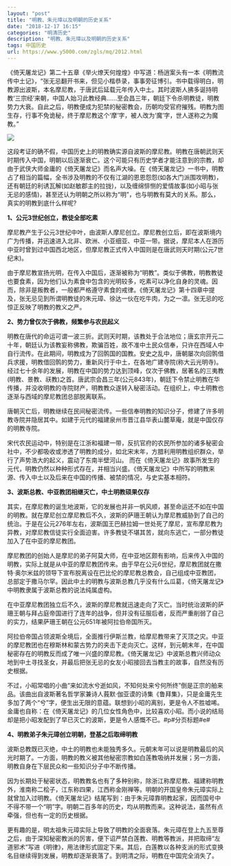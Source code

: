```yaml
---
layout: "post"
title: "明教、朱元璋以及明朝的历史关系"
date: "2018-12-17 16:15"
categories: "明清历史"
description: "明教、朱元璋以及明朝的历史关系"
tags: 中国历史
url: https://www.y5000.com/zgls/mq/2012.html
---
```






《倚天屠龙记》第二十五章《举火燎天何煌煌》中写道：杨逍案头有一本《明教流传中土记》，“张无忌翻开书来，但见小楷恭录，事事旁征博引。书中载得明白，明教源出波斯，本名摩尼教，于唐武后延载元年传入中土。其时波斯人拂多诞持明教‘三宗经’来朝，中国人始习此教经典……至会昌三年，朝廷下令杀明教徒，明教势力大衰。自此之后，明教便成为犯禁的秘密教会，历朝均受官府摧残。明教为图生存，行事不免诡秘，终于摩尼教这个‘摩’字，被人改为‘魔’字，世人遂称之为魔教。”

[![](https://img.y5000.com/uploads/allimg/140809/2-140P921161T32.jpg)](https://www.y5000.com)

这段考证的确不假，中国历史上的明教确实源自波斯的摩尼教。明教在唐朝武则天时期传入中国，明朝以后逐渐衰亡。这个可能只有历史学者才能注意到的宗教，却由于武侠大师金庸的《倚天屠龙记》而名声大噪。在《倚天屠龙记》一书中，明教占了相当的篇幅，全书涉及明教的不仅有江湖的恩恩怨怨(如各大门派围攻明教)，还有朝廷的利诱瓦解(如赵敏郡主的拉拢)，以及缠绵悱恻的爱情故事(如小昭与张无忌的感情)，甚至还认为明朝之所以称为“明”，也与明教有莫大的关系。那么，真实的明教到底什么样呢?

**1、公元3世纪创立，教徒全部吃素**

摩尼教产生于公元3世纪中叶，由波斯人摩尼创立。摩尼教创立后，即在波斯境内广为传播，并迅速进入北非、欧洲、小亚细亚、中亚一带。据说，摩尼本人在游历中亚时曾到过中国西北地区，但摩尼教正式传入中国则是在唐武则天时期(公元7世纪末)。

由于摩尼教宣扬光明，在传入中国后，逐渐被称为“明教”。类似于佛教，明教教徒也要食素，因为他们认为素食中包含的光明较多，吃素可以净化自身的灵魂。因而，除非是叛教者，一般都严格遵守素食的戒律。《倚天屠龙记》第十四章中提及，张无忌见到所谓明教徒的朱元璋、徐达一伙在吃牛肉，为之一凛。张无忌的吃惊正反映了明教的教义之严。

**2、势力曾仅次于佛教，频繁参与农民起义**

明教在唐代的命运可谓一波三折。武则天时期，该教处于合法地位；唐玄宗开元二十年，朝廷认为该教妄称佛教，欺骗百姓，故不准中土民众信奉，只许在西域人中自行流传。在此期间，明教成为了回鹘国的国教。安史之乱中，唐朝屡次向回鹘借兵求援，明教借回鹘的势力，重新风行于中土，在各地广建寺院(称大云光明寺)。经过七十余年的发展，明教在中国的势力达到顶峰，仅次于佛教，居著名的三夷教(明教、景教、祆教)之首。唐武宗会昌三年(公元843年)，朝廷下令禁止明教在华传播，并没收明教的寺院财产，明教教众遂转入秘密活动。在组织上，中土明教也逐渐与西域的摩尼教团总部脱离联系。

唐朝灭亡后，明教继续在民间秘密流传。一些信奉明教的知识分子，修建了许多明教寺院并隐居其中。如建于元代的福建泉州市晋江县华表山麓草庵，就是中国仅存的明教寺院。

宋代农民运动中，特别是在江浙和福建一带，反抗官府的农民所参加的诸多秘密会社中，不少都吸收或渗透了明教的成分，如北宋末年，方腊利用明教组织群众，举行了声势浩大的起义，震动了东南半壁河山。
而在《倚天屠龙记》故事所发生的元代，明教仍然以种种形式存在，并相当兴盛。《倚天屠龙记》中所写的明教来源、传入中土以及后来在中国的传播、被禁的情况，与史实基本相符。

**3、波斯总教、中亚教团相继灭亡，中土明教硕果仅存**

其实，在摩尼教的诞生地波斯，它的发展也并非一帆风顺，甚至命运还不如在中国的明教。就在摩尼创立摩尼教后不久，波斯的萨珊王朝认为摩尼教威胁到了自己的统治。于是在公元276年左右，波斯国王巴赫拉姆一世处死了摩尼，宣布摩尼教为异教，对摩尼教信徒实行全面迫害。许多教徒不堪其苦，就向东逃亡，一部分教徒加入了在中亚的摩尼教团。

摩尼教团的创始人是摩尼的弟子阿莫大师，在中亚地区颇有影响，后来传入中国的明教，实际上就是从中亚的摩尼教团传来。由于早在公元6世纪，摩尼教团就在撒特·奥尔米兹的领导下宣布脱离设在巴比伦的摩尼教总教会，自己组成中亚教团，总部定于撒马尔罕。因此中土的明教与波斯总教几乎没有什么瓜葛，《倚天屠龙记》中明教隶属于波斯总教的说法纯属虚构。

在中亚摩尼教团独立后不久，波斯的摩尼教就迅速走向了灭亡。当时统治波斯的萨珊王朝与拜占庭帝国进行了连年的战争，但并没有征服后者，反而严重削弱了自己的实力，结果萨珊王朝在公元651年被阿拉伯帝国所灭。

阿拉伯帝国占领波斯全境后，全面推行伊斯兰教，给摩尼教带来了灭顶之灾。中亚的摩尼教团也在穆斯林和蒙古势力的夹击下走向灭亡。这样，到元朝末年，在中国秘密存在的明教反而成了唯一兴盛的摩尼教。《倚天屠龙记》中波斯总教兴师动众地到中土寻找圣女，并最后把张无忌的女友小昭接回去当教主的故事，自然没有历史根据。

不过，小昭常唱的小曲“来如流水兮逝如风，不知何处来兮何所终”倒是正宗的舶来品。该曲出自波斯著名哲学家兼诗人莪默·伽亚谟的诗集《鲁拜集》，只是金庸先生多加了两个“兮”字，便生出无限的意蕴。联想到小昭的离别，更是令人不胜嘘唏。金庸也自称：在《倚天屠龙记》的几位女性角色中，比较喜欢小昭。而小说的结局却是把小昭发配到了早已灭亡的波斯，更是令人感慨不已。#p#分页标题#e#

**4、明教弟子朱元璋创立明朝，登基之后取缔明教**

波斯总教既已灭绝，中土的明教也未能独秀多久。元朝末年可以说是明教最后的风光时期了。一方面，明教的教义被其他秘密宗教如白莲教吸纳并发展；另一方面，明教自身在下层民众和一些知识分子中不断传播。

因为长期处于秘密状态，明教教名也有了多种别称，除浙江称摩尼教、福建称明教外，淮南称二桧子，江东称四果，江西称金刚禅等。明朝的开国皇帝朱元璋实际上就曾加入过明教。《倚天屠龙记》结尾写到：由于朱元璋靠明教起家，因而国号中不得不带一个“明”字。明朝二百多年的历史，均从明教而来。这种说法，虽然有点牵强，但也有一定的历史根据。

更有趣的是，明太祖朱元璋实际上导致了明教的全面衰落。朱元璋在登上九五至尊之后，由于深知秘密教派的厉害，便下诏严禁白莲教、明教等教派，并把取缔“左道邪术”写进《明律》，用法律形式固定下来。其后，白莲教以各种支派的形式变换名目继续得到发展，明教却逐渐衰落了。到明清之际，明教在中国完全消失了。
